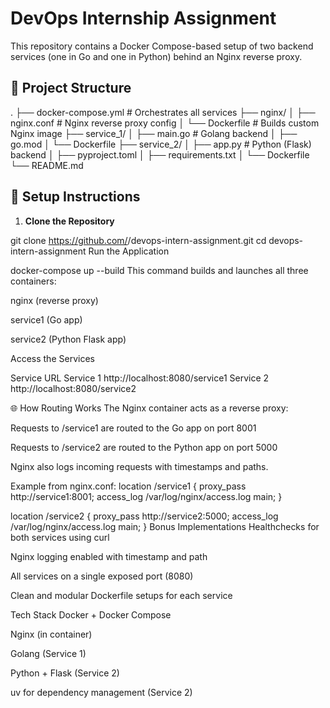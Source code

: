 # DevOps Internship Assignment

This repository contains a Docker Compose-based setup of two backend services (one in Go and one in Python) behind an Nginx reverse proxy.

## 📁 Project Structure
.
├── docker-compose.yml # Orchestrates all services
├── nginx/
│ ├── nginx.conf # Nginx reverse proxy config
│ └── Dockerfile # Builds custom Nginx image
├── service_1/
│ ├── main.go # Golang backend
│ ├── go.mod
│ └── Dockerfile
├── service_2/
│ ├── app.py # Python (Flask) backend
│ ├── pyproject.toml
│ ├── requirements.txt
│ └── Dockerfile
└── README.md


## 🚀 Setup Instructions

1. **Clone the Repository**

git clone https://github.com/<your-username>/devops-intern-assignment.git
cd devops-intern-assignment
Run the Application

docker-compose up --build
This command builds and launches all three containers:

nginx (reverse proxy)

service1 (Go app)

service2 (Python Flask app)

Access the Services

Service	URL
Service 1	http://localhost:8080/service1
Service 2	http://localhost:8080/service2

🌐 How Routing Works
The Nginx container acts as a reverse proxy:

Requests to /service1 are routed to the Go app on port 8001

Requests to /service2 are routed to the Python app on port 5000

Nginx also logs incoming requests with timestamps and paths.

Example from nginx.conf:
location /service1 {
    proxy_pass http://service1:8001;
    access_log /var/log/nginx/access.log main;
}

location /service2 {
    proxy_pass http://service2:5000;
    access_log /var/log/nginx/access.log main;
}
Bonus Implementations
 Healthchecks for both services using curl

 Nginx logging enabled with timestamp and path

 All services on a single exposed port (8080)

 Clean and modular Dockerfile setups for each service

Tech Stack
Docker + Docker Compose

Nginx (in container)

Golang (Service 1)

Python + Flask (Service 2)

uv for dependency management (Service 2)
